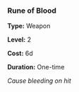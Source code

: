 ### Rune of Blood

**Type:** Weapon

**Level:** 2

**Cost:** 6d

**Duration:** One-time

_Cause bleeding on hit_

